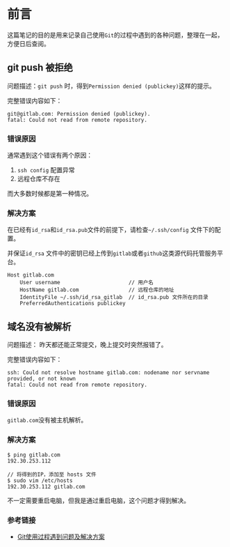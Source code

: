 # 前言
这篇笔记的目的是用来记录自己使用`Git`的过程中遇到的各种问题，整理在一起，方便日后查阅。

## git push 被拒绝
问题描述：`git push` 时，得到`Permission denied (publickey)`这样的提示。

完整错误内容如下：
```
git@gitlab.com: Permission denied (publickey).
fatal: Could not read from remote repository.
```

### 错误原因
通常遇到这个错误有两个原因：
1. `ssh config` 配置异常
2. 远程仓库不存在

而大多数时候都是第一种情况。

### 解决方案
在已经有`id_rsa`和`id_rsa.pub`文件的前提下，请检查`~/.ssh/config` 文件下的配置。

并保证`id_rsa` 文件中的密钥已经上传到`gitlab`或者`github`这类源代码托管服务平台。
```
Host gitlab.com
    User username                      // 用户名
    HostName gitlab.com                // 远程仓库的地址
    IdentityFile ~/.ssh/id_rsa_gitlab  // id_rsa.pub 文件所在的目录
    PreferredAuthentications publickey
```

## 域名没有被解析
问题描述：
昨天都还能正常提交，晚上提交时突然报错了。

完整错误内容如下：
```
ssh: Could not resolve hostname gitlab.com: nodename nor servname provided, or not known  
fatal: Could not read from remote repository.
```

### 错误原因
`gitlab.com`没有被主机解析。

### 解决方案
```
$ ping gitlab.com
192.30.253.112

// 将得到的IP，添加至 hosts 文件
$ sudo vim /etc/hosts
192.30.253.112 gitlab.com
```
不一定需要重启电脑，但我是通过重启电脑，这个问题才得到解决。

### 参考链接
* [Git使用过程遇到问题及解决方案](https://xiaogliu.github.io/2017/02/12/gather-git-question/)